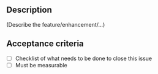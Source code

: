 ## Description

(Describe the feature/enhancement/...)

## Acceptance criteria
- [ ] Checklist of what needs to be done to close this issue
- [ ] Must be measurable